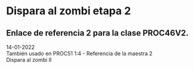 # Dispara al zombi etapa 2
## Enlace de referencia 2 para la clase PROC46V2.
  
14-01-2022  
También usado en PROC51 1:4 - Referencia de la maestra 2  
Dispara al zombi II
